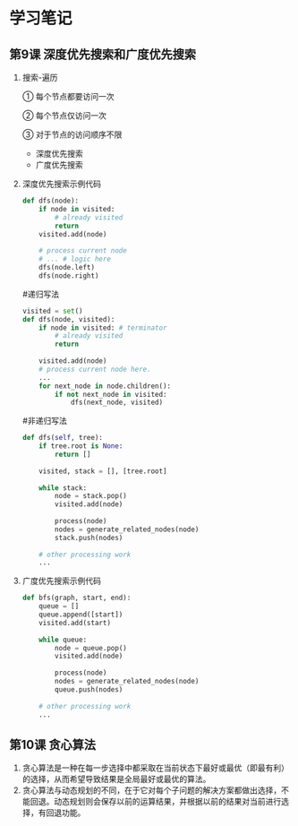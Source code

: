 # 学习笔记

## 第9课 深度优先搜索和广度优先搜索

1. 搜索-遍历

   ① 每个节点都要访问一次

   ② 每个节点仅访问一次

   ③ 对于节点的访问顺序不限

   	- 深度优先搜索
   	- 广度优先搜索

2. 深度优先搜索示例代码

   ```python
   def dfs(node):
       if node in visited:
           # already visited
           return
       visited.add(node)
       
       # process current node
       # ... # logic here
       dfs(node.left)
       dfs(node.right)
   ```

   

   #递归写法

   ```python
   visited = set()
   def dfs(node, visited):
       if node in visited: # terminator
           # already visited
           return
       
       visited.add(node)
       # process current node here.
       ...
       for next_node in node.children():
           if not next_node in visited:
               dfs(next_node, visited)
   ```

   

   #非递归写法

   ```python
   def dfs(self, tree):
       if tree.root is None:
           return []
       
       visited, stack = [], [tree.root]
       
       while stack:
           node = stack.pop()
           visited.add(node)
           
           process(node)
           nodes = generate_related_nodes(node)
           stack.push(nodes)
           
       # other processing work
       ...
   ```

   

3. 广度优先搜索示例代码

   ```python
   def bfs(graph, start, end):
       queue = []
       queue.append([start])
       visited.add(start)
       
       while queue:
           node = queue.pop()
           visited.add(node)
           
           process(node)
           nodes = generate_related_nodes(node)
           queue.push(nodes)
           
       # other processing work
       ...
   ```



## 第10课 贪心算法

1. 贪心算法是一种在每一步选择中都采取在当前状态下最好或最优（即最有利）的选择，从而希望导致结果是全局最好或最优的算法。
2. 贪心算法与动态规划的不同，在于它对每个子问题的解决方案都做出选择，不能回退。动态规划则会保存以前的运算结果，并根据以前的结果对当前进行选择，有回退功能。